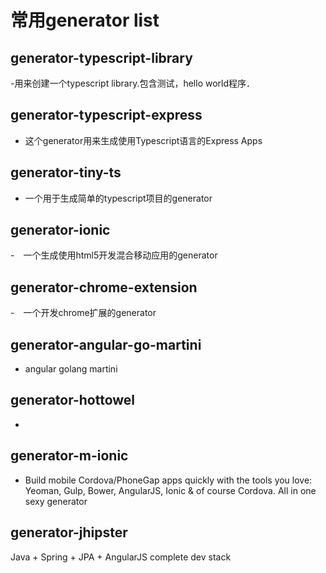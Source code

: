 # 常用generator list
## generator-typescript-library
-用来创建一个typescript library.包含测试，hello world程序．
## generator-typescript-express
- 这个generator用来生成使用Typescript语言的Express Apps
## generator-tiny-ts
- 一个用于生成简单的typescript项目的generator
## generator-ionic
-　一个生成使用html5开发混合移动应用的generator
## generator-chrome-extension
-　一个开发chrome扩展的generator
## generator-angular-go-martini
- angular golang martini
## generator-hottowel
- 
## generator-m-ionic
- Build mobile Cordova/PhoneGap apps quickly with the tools you love: Yeoman, Gulp, Bower, AngularJS, Ionic & of course Cordova. All in one sexy generator	
## generator-jhipster
Java + Spring + JPA + AngularJS complete dev stack  
